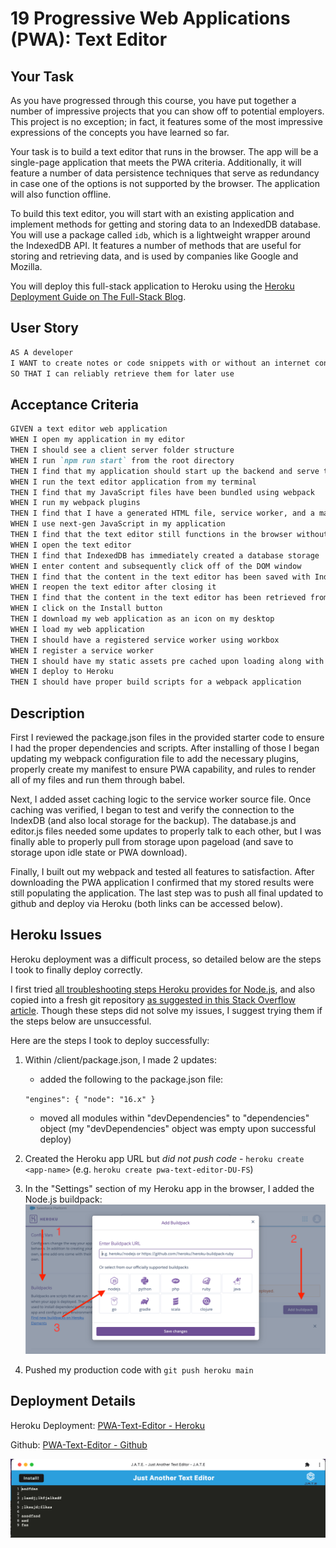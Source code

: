 # 19 Progressive Web Applications (PWA): Text Editor

## Your Task

As you have progressed through this course, you have put together a number of impressive projects that you can show off to potential employers. This project is no exception; in fact, it features some of the most impressive expressions of the concepts you have learned so far.

Your task is to build a text editor that runs in the browser. The app will be a single-page application that meets the PWA criteria. Additionally, it will feature a number of data persistence techniques that serve as redundancy in case one of the options is not supported by the browser. The application will also function offline.

To build this text editor, you will start with an existing application and implement methods for getting and storing data to an IndexedDB database. You will use a package called `idb`, which is a lightweight wrapper around the IndexedDB API. It features a number of methods that are useful for storing and retrieving data, and is used by companies like Google and Mozilla.

You will deploy this full-stack application to Heroku using the [Heroku Deployment Guide on The Full-Stack Blog](https://coding-boot-camp.github.io/full-stack/heroku/heroku-deployment-guide).

## User Story

```md
AS A developer
I WANT to create notes or code snippets with or without an internet connection
SO THAT I can reliably retrieve them for later use
```

## Acceptance Criteria

```md
GIVEN a text editor web application
WHEN I open my application in my editor
THEN I should see a client server folder structure
WHEN I run `npm run start` from the root directory
THEN I find that my application should start up the backend and serve the client
WHEN I run the text editor application from my terminal
THEN I find that my JavaScript files have been bundled using webpack
WHEN I run my webpack plugins
THEN I find that I have a generated HTML file, service worker, and a manifest file
WHEN I use next-gen JavaScript in my application
THEN I find that the text editor still functions in the browser without errors
WHEN I open the text editor
THEN I find that IndexedDB has immediately created a database storage
WHEN I enter content and subsequently click off of the DOM window
THEN I find that the content in the text editor has been saved with IndexedDB
WHEN I reopen the text editor after closing it
THEN I find that the content in the text editor has been retrieved from our IndexedDB
WHEN I click on the Install button
THEN I download my web application as an icon on my desktop
WHEN I load my web application
THEN I should have a registered service worker using workbox
WHEN I register a service worker
THEN I should have my static assets pre cached upon loading along with subsequent pages and static assets
WHEN I deploy to Heroku
THEN I should have proper build scripts for a webpack application
```

## Description

First I reviewed the package.json files in the provided starter code to ensure I had the proper dependencies and scripts. After installing of those I began updating my webpack configuration file to add the necessary plugins, properly create my manifest to ensure PWA capability, and rules to render all of my files and run them through babel.

Next, I added asset caching logic to the service worker source file. Once caching was verified, I began to test and verify the connection to the IndexDB (and also local storage for the backup). The database.js and editor.js files needed some updates to properly talk to each other, but I was finally able to properly pull from storage upon pageload (and save to storage upon idle state or PWA download).

Finally, I built out my webpack and tested all features to satisfaction. After downloading the PWA application I confirmed that my stored results were still populating the application. The last step was to push all final updated to github and deploy via Heroku (both links can be accessed below).

## Heroku Issues

Heroku deployment was a difficult process, so detailed below are the steps I took to finally deploy correctly.

I first tried [all troubleshooting steps Heroku provides for Node.js](https://devcenter.heroku.com/articles/troubleshooting-node-deploys), and also copied into a fresh git repository [as suggested in this Stack Overflow article](https://stackoverflow.com/questions/65404309/heroku-error-during-git-push-deployment-the-same-version-of-this-code-has-alr/65436551#65436551).
Though these steps did not solve my issues, I suggest trying them if the steps below are unsuccessful.

Here are the steps I took to deploy successfully:

1. Within /client/package.json, I made 2 updates:

   - added the following to the package.json file:

   `"engines": { "node": "16.x" }`

   - moved all modules within "devDependencies" to "dependencies" object (my "devDependencies" object was empty upon successful deploy)

2. Created the Heroku app URL but _did not push code_ - `heroku create <app-name>` (e.g. `heroku create pwa-text-editor-DU-FS`)

3. In the "Settings" section of my Heroku app in the browser, I added the Node.js buildpack:
   ![Node.js buildpack](./Assets/node.js-buildpack.screenshot.png)

4. Pushed my production code with `git push heroku main`

## Deployment Details

Heroku Deployment: [PWA-Text-Editor - Heroku](https://pwa-text-editor-ang.herokuapp.com/)

Github: [PWA-Text-Editor - Github](https://github.com/alexgeis/PWA-Text-Editor)

![Screenshot of J.A.T.E. PWA application](./Assets/JATE-PWA-screenshot.png)
